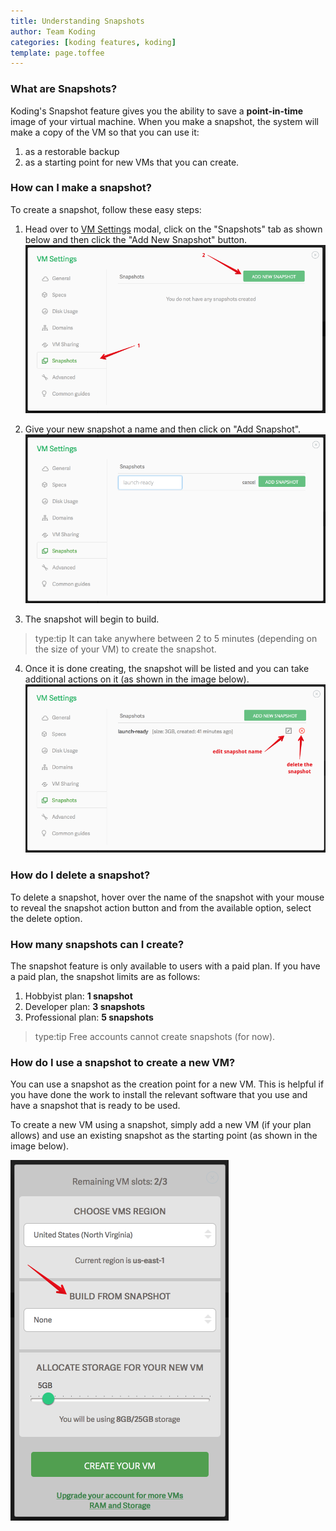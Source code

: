 ```yaml
---
title: Understanding Snapshots
author: Team Koding
categories: [koding features, koding]
template: page.toffee
---
```


### What are Snapshots?
Koding's Snapshot feature gives you the ability to save a __point-in-time__ image of your virtual machine. When you make a snapshot,
the system will make a copy of the VM so that you can use it:
1. as a restorable backup
2. as a starting point for new VMs that you can create.

### How can I make a snapshot?
To create a snapshot, follow these easy steps:
1. Head over to [VM Settings](http://learn.koding.com/guides/understanding-vm-panel/) modal, click on 
the "Snapshots" tab as shown below and then click the "Add New Snapshot" button.
![snapshot-1](snapshots-1.png)

2. Give your new snapshot a name and then click on "Add Snapshot".
![snapshot-2](snapshots-2.png)

3. The snapshot will begin to build. 
> type:tip
> It can take anywhere between 2 to 5 minutes (depending on the size of your VM) to create the snapshot.

4. Once it is done creating, the snapshot will be listed and you can take additional actions on it (as shown
in the image below).
![snapshot-5](snapshots-5.png)

### How do I delete a snapshot?
To delete a snapshot, hover over the name of the snapshot with your mouse to reveal the snapshot
action button and from the available option, select the delete option.

### How many snapshots can I create?
The snapshot feature is only available to users with a paid plan. If you have a paid plan, the
snapshot limits are as follows:
1. Hobbyist plan: **1 snapshot**
2. Developer plan: **3 snapshots**
3. Professional plan: **5 snapshots**

> type:tip
> Free accounts cannot create snapshots (for now).

### How do I use a snapshot to create a new VM?
You can use a snapshot as the creation point for a new VM. This is helpful if you have done the work
to install the relevant software that you use and have a snapshot that is ready to be used.

To create a new VM using a snapshot, simply add a new VM (if your plan allows) and use an existing
snapshot as the starting point (as shown in the image below).

![snapshot-6](snapshots-6.png)


